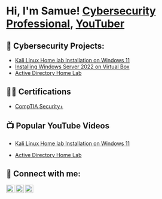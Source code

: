 <h1>Hi, I'm Samue!  
  <a href="">Cybersecurity Professional</a>, <a href="https://www.youtube.com/@thetechx7">YouTuber</a></h1>
 
<h2>🔭 Cybersecurity Projects:</h2>

  - [Kali Linux Home lab Installation on Windows 11](https://github.com/kadibiax7/VirtualBox-Kali-Linux-Home-Setup-on-Windows-11)
  - [Installing Windows Server 2022 on Virtual Box](https://github.com/kadibiax7/Install-Windows-Server-2022-on-Virtual-Box-Windows-Server-2022)
  - [Active Directory Home Lab](https://github.com/kadibiax7/Virtuetup-on-Windows-11X)

<h2>👨‍💻 Certifications </h2>

  - [CompTIA Security+](https://drive.google.com/file/d/1YG4u6DPIIBzut5It2KNXzOka3YfDY0UU/view)

<h2>📺 Popular YouTube Videos</h2>

- [Kali Linux Home lab Installation on Windows 11](https://youtu.be/Z-F_v1k)

- [Active Directory Home Lab](https://www.youtube.com/watch?v=a8_s)



<h2> 🤳 Connect with me:</h2>

[<img align="left" alt="kadibia | YouTube" width="22px" src="https://cdn.jsdelivr.net/npm/simple-icons@v3/icons/youtube.svg" />][youtube]
[<img align="left" alt="kadibia | Twitter" width="22px" src="https://cdn.jsdelivr.net/npm/simple-icons@v3/icons/twitter.svg" />][twitter]
[<img align="left" alt="Kadibia | LinkedIn" width="22px" src="https://cdn.jsdelivr.net/npm/simple-icons@v3/icons/linkedin.svg" />][linkedin]

[twitter]: https://twitter.com/Kadibiaz
[youtube]: https://youtube.com/@thetechx7?si=5CZYiIOo9-7TKnwj
[linkedin]: https://linkedin.com/in/kadibia
<!--
**kadibia/kadibia** is a ✨ _special_ ✨ repository because its `README.md` (this file) appears on your GitHub profile.

Here are some ideas to get you started:

- 🔭 I’m currently working on ...
- 🌱 I’m currently learning ...
- 👯 I’m looking to collaborate on ...
- 🤔 I’m looking for help with ...
- 💬 Ask me about ...
- 📫 How to reach me: ...
- 😄 Pronouns: ...
- ⚡ Fun fact: ...
-->
